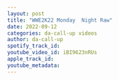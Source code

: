 ```yaml
---
layout: post
title: "WWE2K22 Monday  Night Raw"
date: 2022-09-12
categories: da-call-up videos
author: da-call-up
spotify_track_id: 
youtube_video_id: iBI9623nRUs
apple_track_id: 
youtube_metadata: 
---
```

